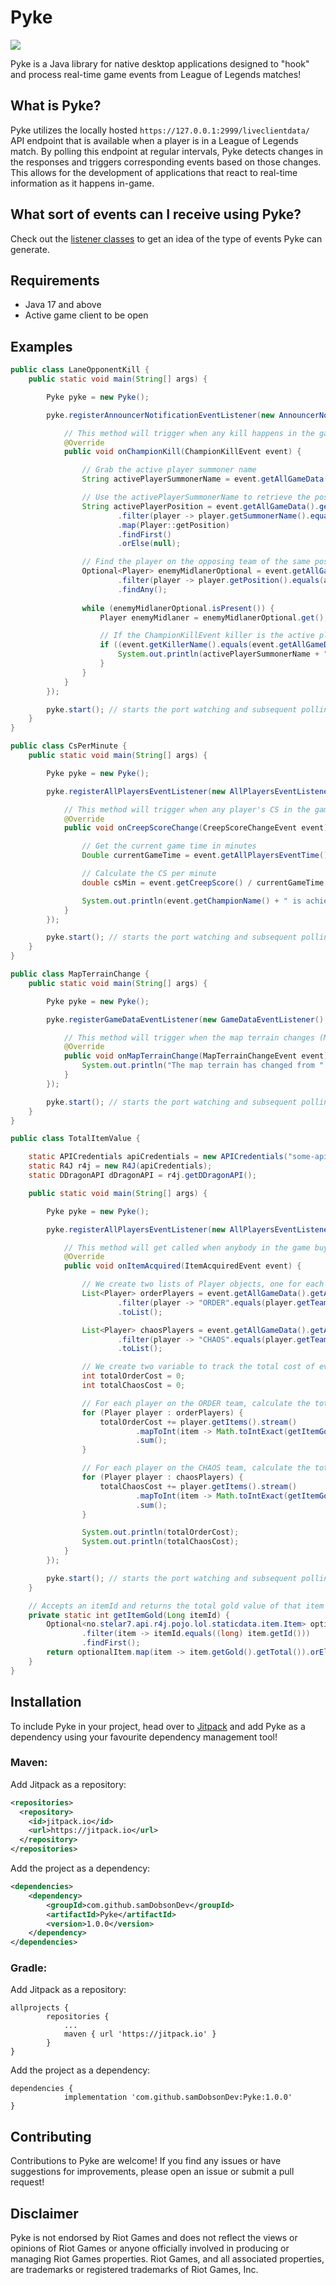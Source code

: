 # Pyke
[![](https://jitpack.io/v/samDobsonDev/Pyke.svg)](https://jitpack.io/#samDobsonDev/Pyke)

Pyke is a Java library for native desktop applications designed to "hook" and process real-time game events from League of Legends matches!

## What is Pyke?

Pyke utilizes the locally hosted `https://127.0.0.1:2999/liveclientdata/` API endpoint that is available when a player is in a League of Legends match. By polling this endpoint at regular intervals, Pyke detects changes in the responses and triggers corresponding events based on those changes. This allows for the development of applications that react to real-time information as it happens in-game.

## What sort of events can I receive using Pyke?

Check out the [listener classes](https://github.com/samDobsonDev/Pyke/tree/master/src/main/java/com/samdobsondev/pyke/api/listener) to get an idea of the type of events Pyke can generate.

## Requirements

- Java 17 and above
- Active game client to be open

## Examples

```java
public class LaneOpponentKill {
    public static void main(String[] args) {

        Pyke pyke = new Pyke();

        pyke.registerAnnouncerNotificationEventListener(new AnnouncerNotificationEventListener() {

            // This method will trigger when any kill happens in the game
            @Override
            public void onChampionKill(ChampionKillEvent event) {

                // Grab the active player summoner name
                String activePlayerSummonerName = event.getAllGameData().getActivePlayer().getSummonerName();

                // Use the activePlayerSummonerName to retrieve the position of the active player (MID, TOP, etc..)
                String activePlayerPosition = event.getAllGameData().getAllPlayers().stream()
                        .filter(player -> player.getSummonerName().equals(activePlayerSummonerName))
                        .map(Player::getPosition)
                        .findFirst()
                        .orElse(null);

                // Find the player on the opposing team of the same position as the active player (lane opponent)
                Optional<Player> enemyMidlanerOptional = event.getAllGameData().getAllPlayers().stream()
                        .filter(player -> player.getPosition().equals(activePlayerPosition) && player.getTeam().equals("CHAOS"))
                        .findAny();
                
                while (enemyMidlanerOptional.isPresent()) {
                    Player enemyMidlaner = enemyMidlanerOptional.get();

                    // If the ChampionKillEvent killer is the active player, and the victim is the lane opponent...
                    if ((event.getKillerName().equals(event.getAllGameData().getActivePlayer().getSummonerName())) && event.getVictimName().equals(enemyMidlaner.getSummonerName())) {
                        System.out.println(activePlayerSummonerName + " killed their lane opponent!");
                    }
                }
            }
        });

        pyke.start(); // starts the port watching and subsequent polling of the /liveclientdata endpoint
    }
}
```

```java
public class CsPerMinute {
    public static void main(String[] args) {

        Pyke pyke = new Pyke();

        pyke.registerAllPlayersEventListener(new AllPlayersEventListener() {

            // This method will trigger when any player's CS in the game increase by a factor of 10
            @Override
            public void onCreepScoreChange(CreepScoreChangeEvent event) {

                // Get the current game time in minutes
                Double currentGameTime = event.getAllPlayersEventTime() / 60;

                // Calculate the CS per minute
                double csMin = event.getCreepScore() / currentGameTime;

                System.out.println(event.getChampionName() + " is achieving " + csMin + " CS per minute!");
            }
        });

        pyke.start(); // starts the port watching and subsequent polling of the /liveclientdata endpoint
    }
}
```

```java
public class MapTerrainChange {
    public static void main(String[] args) {

        Pyke pyke = new Pyke();

        pyke.registerGameDataEventListener(new GameDataEventListener() {

            // This method will trigger when the map terrain changes (Mountain, Chemtech, Infernal, etc...)
            @Override
            public void onMapTerrainChange(MapTerrainChangeEvent event) {
                System.out.println("The map terrain has changed from " + event.getOldMapTerrain() + " to " + event.getNewMapTerrain());
            }
        });

        pyke.start(); // starts the port watching and subsequent polling of the /liveclientdata endpoint
    }
}
```

```java
public class TotalItemValue {

    static APICredentials apiCredentials = new APICredentials("some-api-key");
    static R4J r4j = new R4J(apiCredentials);
    static DDragonAPI dDragonAPI = r4j.getDDragonAPI();

    public static void main(String[] args) {

        Pyke pyke = new Pyke();

        pyke.registerAllPlayersEventListener(new AllPlayersEventListener() {

            // This method will get called when anybody in the game buys an item
            @Override
            public void onItemAcquired(ItemAcquiredEvent event) {

                // We create two lists of Player objects, one for each team
                List<Player> orderPlayers = event.getAllGameData().getAllPlayers().stream()
                        .filter(player -> "ORDER".equals(player.getTeam()))
                        .toList();

                List<Player> chaosPlayers = event.getAllGameData().getAllPlayers().stream()
                        .filter(player -> "CHAOS".equals(player.getTeam()))
                        .toList();

                // We create two variable to track the total cost of every item on each team
                int totalOrderCost = 0;
                int totalChaosCost = 0;

                // For each player on the ORDER team, calculate the total cost of their items and add it to the totalOrderCost
                for (Player player : orderPlayers) {
                    totalOrderCost += player.getItems().stream()
                            .mapToInt(item -> Math.toIntExact(getItemGold(item.getItemID()) * item.getCount()))
                            .sum();
                }

                // For each player on the CHAOS team, calculate the total cost of their items and add it to the totalChaosCost
                for (Player player : chaosPlayers) {
                    totalChaosCost += player.getItems().stream()
                            .mapToInt(item -> Math.toIntExact(getItemGold(item.getItemID()) * item.getCount()))
                            .sum();
                }

                System.out.println(totalOrderCost);
                System.out.println(totalChaosCost);
            }
        });

        pyke.start(); // starts the port watching and subsequent polling of the /liveclientdata endpoint
    }

    // Accepts an itemId and returns the total gold value of that item using the R4J library
    private static int getItemGold(Long itemId) {
        Optional<no.stelar7.api.r4j.pojo.lol.staticdata.item.Item> optionalItem = dDragonAPI.getItems().values().stream()
                .filter(item -> itemId.equals((long) item.getId()))
                .findFirst();
        return optionalItem.map(item -> item.getGold().getTotal()).orElse(0);
    }
}
```

## Installation

To include Pyke in your project, head over to [Jitpack](https://jitpack.io/#samDobsonDev/Pyke/1.0.0) and add Pyke as a dependency using your favourite dependency management tool!

### Maven:

Add Jitpack as a repository:

```xml
<repositories>
  <repository>
    <id>jitpack.io</id>
    <url>https://jitpack.io</url>
  </repository>
</repositories>
```

Add the project as a dependency:

```xml
<dependencies>
	<dependency>
	    <groupId>com.github.samDobsonDev</groupId>
	    <artifactId>Pyke</artifactId>
	    <version>1.0.0</version>
	</dependency>
</dependencies>
```

### Gradle:

Add Jitpack as a repository:

```
allprojects {
		repositories {
			...
			maven { url 'https://jitpack.io' }
		}
}
```

Add the project as a dependency:

```
dependencies {
	        implementation 'com.github.samDobsonDev:Pyke:1.0.0'
}
```

## Contributing
Contributions to Pyke are welcome! If you find any issues or have suggestions for improvements, please open an issue or submit a pull request!

## Disclaimer
Pyke is not endorsed by Riot Games and does not reflect the views or opinions of Riot Games or anyone officially involved in producing or managing Riot Games properties. Riot Games, and all associated properties, are trademarks or registered trademarks of Riot Games, Inc.
